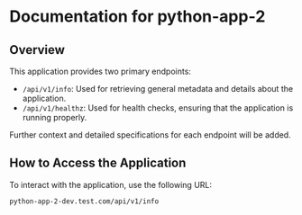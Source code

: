 # Documentation for python-app-2

## Overview
This application provides two primary endpoints:
- `/api/v1/info`: Used for retrieving general metadata and details about the application.
- `/api/v1/healthz`: Used for health checks, ensuring that the application is running properly.

Further context and detailed specifications for each endpoint will be added.

## How to Access the Application
To interact with the application, use the following URL:
```plaintext
python-app-2-dev.test.com/api/v1/info
